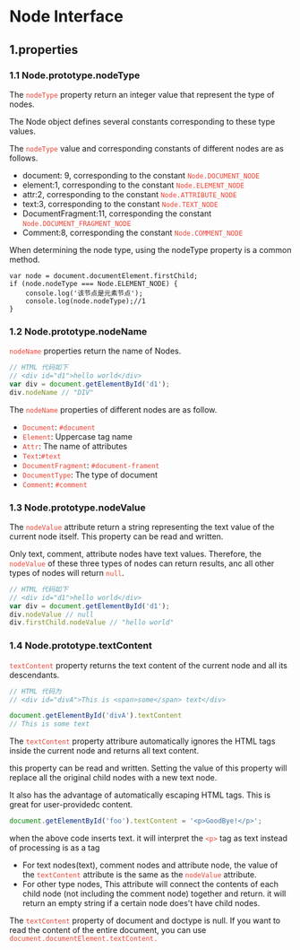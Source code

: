 # Node Interface

## 1.properties

### 1.1 Node.prototype.nodeType

The <code style="color:#ea4335">nodeType</code> property return an integer value that represent the type of nodes.

The Node object defines several constants corresponding to these type values.

The <code style="color:#ea4335">nodeType</code> value and corresponding constants of different nodes are as follows.

- document: 9, corresponding to the constant <code style="color:#ea4335">Node.DOCUMENT_NODE</code>
- element:1, corresponding to the constant <code style="color:#ea4335">Node.ELEMENT_NODE</code>
- attr:2, corresponding to the constant <code style="color:#ea4335">Node.ATTRIBUTE_NODE</code>
- text:3, corresponding to the constant <code style="color:#ea4335">Node.TEXT_NODE</code>
- DocumentFragment:11, corresponding the constant <code style="color:#ea4335">Node.DOCUMENT_FRAGMENT_NODE</code>
- Comment:8, corresponding the constant <code style="color:#ea4335">Node.COMMENT_NODE</code>

When determining the node type, using the nodeType property is a common method.

```JS
var node = document.documentElement.firstChild;
if (node.nodeType === Node.ELEMENT_NODE) {
    console.log('该节点是元素节点');
    console.log(node.nodeType);//1
}
```

### 1.2 Node.prototype.nodeName

<code style="color:#ea4335">nodeName</code> properties return the name of Nodes.

```js
// HTML 代码如下
// <div id="d1">hello world</div>
var div = document.getElementById('d1');
div.nodeName // "DIV"
```

The <code style="color:#ea4335">nodeName</code> properties of different nodes are as follow.

- <code style="color:#ea4335">Document</code>: <code style="color:#ea4335">#document</code>
- <code style="color:#ea4335">Element</code>: Uppercase tag name
- <code style="color:#ea4335">Attr</code>: The name of attributes
- <code style="color:#ea4335">Text</code>:<code style="color:#ea4335">#text</code>
- <code style="color:#ea4335">DocumentFragment</code>: <code style="color:#ea4335">#document-frament</code>
- <code style="color:#ea4335">DocumentType</code>: The type of document
- <code style="color:#ea4335">Comment</code>: <code style="color:#ea4335">#comment</code>

### 1.3 Node.prototype.nodeValue

The <code style="color:#ea4335">nodeValue</code> attribute return a string representing the text value of the current node itself. This property can be read and written.

Only text, comment, attribute nodes have text values. Therefore, the <code style="color:#ea4335">nodeValue</code> of these three types of nodes can return results, anc all other types of nodes will return <code style="color:#ea4335">null</code>.

```js
// HTML 代码如下
// <div id="d1">hello world</div>
var div = document.getElementById('d1');
div.nodeValue // null
div.firstChild.nodeValue // "hello world"
```

### 1.4 Node.prototype.textContent

<code style="color:#ea4335">textContent</code> property returns the text content of the current node and all its descendants.

```js
// HTML 代码为
// <div id="divA">This is <span>some</span> text</div>

document.getElementById('divA').textContent
// This is some text
```

The <code style="color:#ea4335">textContent</code> property attribure automatically ignores the HTML tags inside the current node and returns all text content.

this property can be read and written. Setting the value of this property will replace all the original child nodes with a new text node.

It also has the advantage of automatically escaping HTML tags. This is great for user-providedc content.

```js
document.getElementById('foo').textContent = '<p>GoodBye!</p>';
```

when the above code inserts text. it will interpret the <code style="color:#ea4335">\<p></code> tag as text instead of processing is as a tag

- For text nodes(text), comment nodes and attribute node, the value of the <code style="color:#ea4335">textContent</code> attribute is the same as the <code style="color:#ea4335">nodeValue</code> attribute.
- For other type nodes, This attribute will connect the contents of each child node (not including the comment node) together and return. it will return an empty string if a certain node does't have child nodes.

The <code style="color:#ea4335">textContent</code> property of document and doctype is null. If you want to read the content of the entire document, you can use <code style="color:#ea4335">document.documentElement.textContent.</code>
